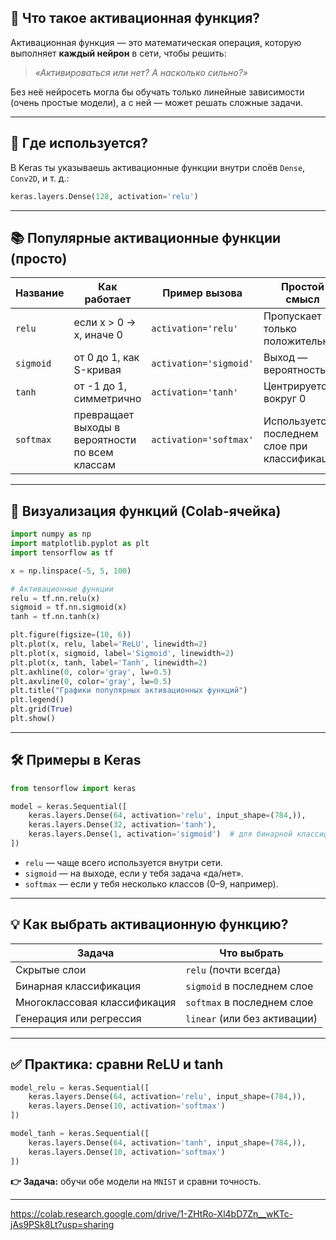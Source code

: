 

## 🧠 Что такое активационная функция?

Активационная функция — это математическая операция, которую выполняет **каждый нейрон** в сети, чтобы решить:

> *«Активироваться или нет? А насколько сильно?»*

Без неё нейросеть могла бы обучать только линейные зависимости (очень простые модели), а с ней — может решать сложные задачи.

---

## 🔌 Где используется?

В Keras ты указываешь активационные функции внутри слоёв `Dense`, `Conv2D`, и т. д.:

```python
keras.layers.Dense(128, activation='relu')
```

---

## 📚 Популярные активационные функции (просто)

| Название  | Как работает                                    | Пример вызова          | Простой смысл                                   |
| --------- | ----------------------------------------------- | ---------------------- | ----------------------------------------------- |
| `relu`    | если x > 0 → x, иначе 0                         | `activation='relu'`    | Пропускает только положительные                 |
| `sigmoid` | от 0 до 1, как S-кривая                         | `activation='sigmoid'` | Выход — вероятность                             |
| `tanh`    | от -1 до 1, симметрично                         | `activation='tanh'`    | Центрируется вокруг 0                           |
| `softmax` | превращает выходы в вероятности по всем классам | `activation='softmax'` | Используется в последнем слое при классификации |

---

## 🎨 Визуализация функций (Colab-ячейка)

```python
import numpy as np
import matplotlib.pyplot as plt
import tensorflow as tf

x = np.linspace(-5, 5, 100)

# Активационные функции
relu = tf.nn.relu(x)
sigmoid = tf.nn.sigmoid(x)
tanh = tf.nn.tanh(x)

plt.figure(figsize=(10, 6))
plt.plot(x, relu, label='ReLU', linewidth=2)
plt.plot(x, sigmoid, label='Sigmoid', linewidth=2)
plt.plot(x, tanh, label='Tanh', linewidth=2)
plt.axhline(0, color='gray', lw=0.5)
plt.axvline(0, color='gray', lw=0.5)
plt.title("Графики популярных активационных функций")
plt.legend()
plt.grid(True)
plt.show()
```

---

## 🛠 Примеры в Keras

```python
from tensorflow import keras

model = keras.Sequential([
    keras.layers.Dense(64, activation='relu', input_shape=(784,)),
    keras.layers.Dense(32, activation='tanh'),
    keras.layers.Dense(1, activation='sigmoid')  # для бинарной классификации
])
```

* `relu` — чаще всего используется внутри сети.
* `sigmoid` — на выходе, если у тебя задача «да/нет».
* `softmax` — если у тебя несколько классов (0–9, например).

---

## 💡 Как выбрать активационную функцию?

| Задача                       | Что выбрать                  |
| ---------------------------- | ---------------------------- |
| Скрытые слои                 | `relu` (почти всегда)        |
| Бинарная классификация       | `sigmoid` в последнем слое   |
| Многоклассовая классификация | `softmax` в последнем слое   |
| Генерация или регрессия      | `linear` (или без активации) |

---

## ✅ Практика: сравни ReLU и tanh

```python
model_relu = keras.Sequential([
    keras.layers.Dense(64, activation='relu', input_shape=(784,)),
    keras.layers.Dense(10, activation='softmax')
])

model_tanh = keras.Sequential([
    keras.layers.Dense(64, activation='tanh', input_shape=(784,)),
    keras.layers.Dense(10, activation='softmax')
])
```

**👉 Задача:** обучи обе модели на `MNIST` и сравни точность.

---



https://colab.research.google.com/drive/1-ZHtRo-Xl4bD7Zn__wKTc-jAs9PSk8Lt?usp=sharing